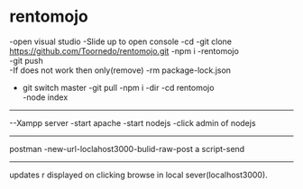 # rentomojo
-open visual studio
-Slide up to open console
-cd
-git clone   https://github.com/Toornedo/rentomojo.git
-npm i
-rentomojo  
-git push  
-If does not work then only(remove)
-rm package-lock.json
- git switch master
-git pull 
-npm i
-dir
-cd rentomojo  
-node index

********************
--Xampp server
-start apache
-start nodejs
-click admin of nodejs

************************
postman
-new-url-loclahost3000-bulid-raw-post a script-send

--------
updates r displayed on clicking browse in local sever(localhost3000).
